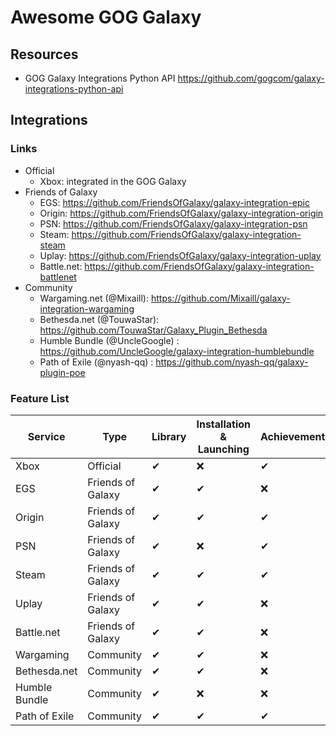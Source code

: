 # Awesome GOG Galaxy

## Resources

* GOG Galaxy Integrations Python API https://github.com/gogcom/galaxy-integrations-python-api

## Integrations

### Links

* Official
   * Xbox: integrated in the GOG Galaxy
* Friends of Galaxy
   * EGS: https://github.com/FriendsOfGalaxy/galaxy-integration-epic
   * Origin: https://github.com/FriendsOfGalaxy/galaxy-integration-origin
   * PSN: https://github.com/FriendsOfGalaxy/galaxy-integration-psn
   * Steam: https://github.com/FriendsOfGalaxy/galaxy-integration-steam
   * Uplay: https://github.com/FriendsOfGalaxy/galaxy-integration-uplay
   * Battle.net: https://github.com/FriendsOfGalaxy/galaxy-integration-battlenet
* Community
   * Wargaming.net (@Mixaill): https://github.com/Mixaill/galaxy-integration-wargaming
   * Bethesda.net (@TouwaStar): https://github.com/TouwaStar/Galaxy_Plugin_Bethesda
   * Humble Bundle (@UncleGoogle) : https://github.com/UncleGoogle/galaxy-integration-humblebundle
   * Path of Exile (@nyash-qq) : https://github.com/nyash-qq/galaxy-plugin-poe

### Feature List
Service       | Type                | Library  | Installation & Launching | Achievements | Game Time | Friends List | Chat | Friends Recommendations |
------------- | ------------------- |--------- | ------------------------ | ------------ | --------- | ------------ | ---- | ----------------------- |
Xbox          | Official            | ✔        | ❌                       | ✔           | ✔         | ❌          | ❌    | ✔                     |
EGS           | Friends of Galaxy   | ✔        | ✔                        | ❌          | ❌        | ❌          | ❌    | ✔                     |
Origin        | Friends of Galaxy   | ✔        | ✔                        | ✔           | ✔         | ❌          | ❌    | ✔                     |
PSN           | Friends of Galaxy   | ✔        | ❌                       | ✔           | ❌        | ❌          | ❌    | ✔                     |
Steam         | Friends of Galaxy   | ✔        | ✔                        | ✔           | ✔         | ❌          | ❌    | ✔                     |
Uplay         | Friends of Galaxy   | ✔        | ✔                        | ❌          | ✔         | ❌          | ❌    | ✔                     |
Battle.net    | Friends of Galaxy   | ✔        | ✔                        | ❌          | ❌        | ❌          | ❌    | ✔                     |
Wargaming     | Community           | ✔        | ✔                        | ❌          | ❌        | ✔           | ❌    | ✔                     |
Bethesda.net  | Community           | ✔        | ✔                        | ❌          | ❌        | ❌          | ❌    | ❌                    |  |
Humble Bundle | Community           | ✔        | ❌                       | ❌          | ❌        | ❌          | ❌    | ❌                    |
Path of Exile | Community           | ✔        | ✔                       | ✔          | ❌        | ❌          | ❌    | ❌                    |
